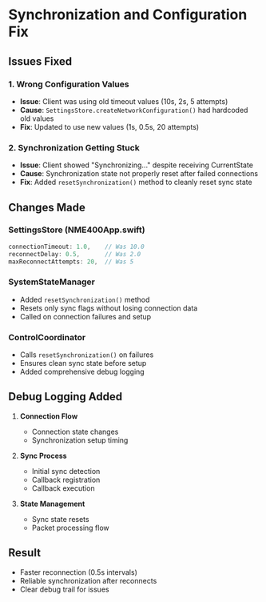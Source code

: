 # Synchronization and Configuration Fix

## Issues Fixed

### 1. Wrong Configuration Values
- **Issue**: Client was using old timeout values (10s, 2s, 5 attempts)
- **Cause**: `SettingsStore.createNetworkConfiguration()` had hardcoded old values
- **Fix**: Updated to use new values (1s, 0.5s, 20 attempts)

### 2. Synchronization Getting Stuck
- **Issue**: Client showed "Synchronizing..." despite receiving CurrentState
- **Cause**: Synchronization state not properly reset after failed connections
- **Fix**: Added `resetSynchronization()` method to cleanly reset sync state

## Changes Made

### SettingsStore (NME400App.swift)
```swift
connectionTimeout: 1.0,    // Was 10.0
reconnectDelay: 0.5,       // Was 2.0
maxReconnectAttempts: 20,  // Was 5
```

### SystemStateManager
- Added `resetSynchronization()` method
- Resets only sync flags without losing connection data
- Called on connection failures and setup

### ControlCoordinator
- Calls `resetSynchronization()` on failures
- Ensures clean sync state before setup
- Added comprehensive debug logging

## Debug Logging Added

1. **Connection Flow**
   - Connection state changes
   - Synchronization setup timing

2. **Sync Process**
   - Initial sync detection
   - Callback registration
   - Callback execution

3. **State Management**
   - Sync state resets
   - Packet processing flow

## Result
- Faster reconnection (0.5s intervals)
- Reliable synchronization after reconnects
- Clear debug trail for issues 